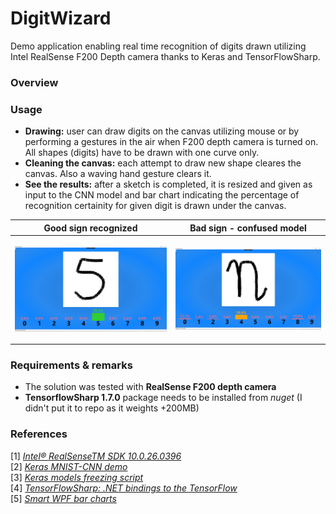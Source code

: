 # DigitWizard
Demo application enabling real time recognition of digits drawn utilizing Intel RealSense F200 Depth camera thanks to Keras and TensorFlowSharp.


### Overview

### Usage
* **Drawing:** user can draw digits on the canvas utilizing mouse or by performing a gestures in the air when F200 depth camera is turned on. All shapes (digits) have to be drawn with one curve only.
* **Cleaning the canvas:** each attempt to draw new shape cleares the canvas. Also a waving hand gesture clears it.
* **See the results:** after a sketch is completed, it is resized and given as input to the CNN model and bar chart indicating the percentage of recognition certainity for given digit is drawn under the canvas.

| Good sign recognized |  Bad sign - confused model |
|----------------|----------------|
| <p align="center"><img src="./src/good_example.png"></p> | <p align="center"><img src="./src/bad_example.png"></p>  |

### Requirements & remarks
* The solution was tested with **RealSense F200 depth camera**
* **TensorflowSharp 1.7.0** package needs to be installed from _nuget_ (I didn't put it to repo as it weights +200MB)

### References
[1] [*Intel® RealSenseTM SDK 10.0.26.0396*](http://registrationcenter.intel.com/irc_nas/9078/release_notes_realsense_sdk_2016_r2.pdf)  
[2] [*Keras MNIST-CNN demo*](https://github.com/keras-team/keras/blob/master/examples/mnist_cnn.py)  
[3] [*Keras models freezing script*](https://stackoverflow.com/questions/45466020/how-to-export-keras-h5-to-tensorflow-pb/45466355#45466355)  
[4] [*TensorFlowSharp: .NET bindings to the TensorFlow*](https://github.com/migueldeicaza/TensorFlowSharp)  
[5] [*Smart WPF bar charts*](http://dotnetvisio.blogspot.com/2013/08/wpf-create-custom-bar-chart-using-grid.html)
